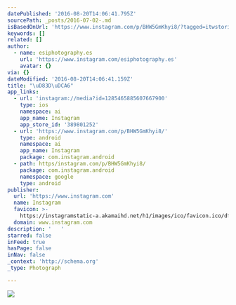 ```yaml
---
datePublished: '2016-08-20T14:06:41.795Z'
sourcePath: _posts/2016-07-02-.md
isBasedOnUrl: 'https://www.instagram.com/p/BHW5GmKhyi8/?tagged=itwstories'
keywords: []
related: []
author:
  - name: esiphotography.es
    url: 'https://www.instagram.com/esiphotography.es'
    avatar: {}
via: {}
dateModified: '2016-08-20T14:06:41.159Z'
title: "\uD83D\uDCA6"
app_links:
  - url: 'instagram://media?id=1285465885607667900'
    type: ios
    namespace: ai
    app_name: Instagram
    app_store_id: '389801252'
  - url: 'https://www.instagram.com/p/BHW5GmKhyi8/'
    type: android
    namespace: ai
    app_name: Instagram
    package: com.instagram.android
  - path: https/instagram.com/p/BHW5GmKhyi8/
    package: com.instagram.android
    namespace: google
    type: android
publisher:
  url: 'https://www.instagram.com'
  name: Instagram
  favicon: >-
    https://instagramstatic-a.akamaihd.net/h1/images/ico/favicon.ico/dfa85bb1fd63.ico
  domain: www.instagram.com
description: '   '
starred: false
inFeed: true
hasPage: false
inNav: false
_context: 'http://schema.org'
_type: Photograph

---
```

![   ](https://imgflo.herokuapp.com/graph/vahj1ThiexotieMo/8d3f7295cdfdb4f0cf3fae556aafd85b/croprotate.jpg?cropheight=440&cropwidth=640&degrees=0&input=https%3A%2F%2Fscontent.cdninstagram.com%2Ft51.2885-15%2Fs640x640%2Fsh0.08%2Fe35%2F13573513_895182197271657_2136913174_n.jpg%3Fig_cache_key%3DMTI4NTQ2NTg4NTYwNzY2NzkwMA%253D%253D.2&x=0&y=102)